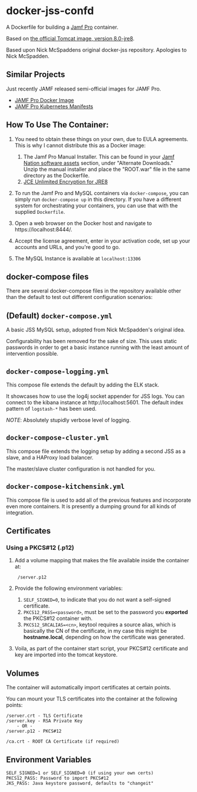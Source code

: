 docker-jss-confd
================

A Dockerfile for building a [Jamf Pro](http://www.jamf.com/products/jamf-pro/) container.

Based on [the official Tomcat image, version 8.0-jre8](https://registry.hub.docker.com/_/tomcat/).

Based upon Nick McSpaddens original docker-jss repository. Apologies to Nick McSpadden.

Similar Projects
----------------

Just recently JAMF released semi-official images for JAMF Pro.

- [JAMF Pro Docker Image](https://github.com/jamf/jamfpro)
- [JAMF Pro Kubernetes Manifests](https://github.com/jamf/kubernetesManifests)

How To Use The Container:
-----
1. You need to obtain these things on your own, due to EULA agreements.  This is why I cannot distribute this as a Docker image:
	1. The Jamf Pro Manual Installer.  This can be found in your [Jamf Nation software assets](https://www.jamf.com/jamf-nation/my/products) section, under "Alternate Downloads."  
	   Unzip the manual installer and place the "ROOT.war" file in the same directory as the Dockerfile.
	2. [JCE Unlimited Encryption for JRE8](http://www.oracle.com/technetwork/java/javase/downloads/jce8-download-2133166.html)

2. To run the Jamf Pro and MySQL containers via `docker-compose`, you can simply run `docker-compose up` in this directory. 
   If you have a different system for orchestrating your containers, you can use that with the supplied `Dockerfile`.
3. Open a web browser on the Docker host and navigate to https://localhost:8444/.
4. Accept the license agreement, enter in your activation code, set up your accounts and URLs, and you're good to go.
5. The MySQL Instance is available at `localhost:13306`

docker-compose files
--------------------

There are several docker-compose files in the repository available other
than the default to test out different configuration scenarios:

## (Default) `docker-compose.yml` ##
 
A basic JSS MySQL setup, adopted from Nick McSpadden's original idea.

Configurability has been removed for the sake of size. This uses static passwords in order to get a basic instance 
running with the least amount of intervention possible.

## `docker-compose-logging.yml` ##

This compose file extends the default by adding the ELK stack.

It showcases how to use the log4j socket appender for JSS logs.
You can connect to the kibana instance at http://localhost:5601.
The default index pattern of `logstash-*` has been used.

*NOTE*: Absolutely stupidly verbose level of logging.

## `docker-compose-cluster.yml` ## 

This compose file extends the logging setup by adding a second JSS as a slave,
and a HAProxy load balancer. 

The master/slave cluster configuration is not handled for you.


## `docker-compose-kitchensink.yml` ##

This compose file is used to add all of the previous features and
incorporate even more containers. It is presently a dumping ground for
all kinds of integration.

## Certificates

### Using a PKCS#12 (.p12)

1. Add a volume mapping that makes the file available inside the container at:

        /server.p12
        
2. Provide the following environment variables:
   1. `SELF_SIGNED=0`, to indicate that you do not want a self-signed certificate.
   2. `PKCS12_PASS=<password>`, must be set to the password you **exported** the PKCS#12 container with.
   3. `PKCS12_SRCALIAS=<cn>`, keytool requires a source alias, which is basically the CN of the certificate, in my case
        this might be **hostname.local**, depending on how the certificate was generated.
  
3. Voila, as part of the container start script, your PKCS#12 certificate and key are imported into the tomcat keystore.  

## Volumes

The container will automatically import certificates at certain points.

You can mount your TLS certificates into the container at the following points:

```
/server.crt - TLS Certificate
/server.key - RSA Private Key
    - OR - 
/server.p12 - PKCS#12

/ca.crt - ROOT CA Certificate (if required)

```

## Environment Variables ##

```
SELF_SIGNED=1 or SELF_SIGNED=0 (if using your own certs)
PKCS12_PASS: Password to import PKCS#12
JKS_PASS: Java keystore password, defaults to "changeit"
```
